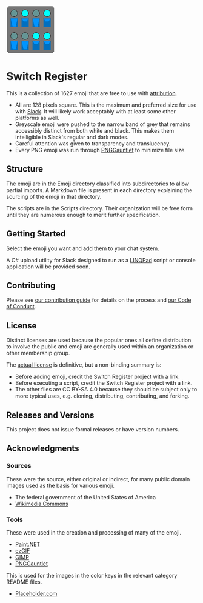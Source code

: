 ![Logo, a literal switch register](Emoji/Computing/switch_register.gif)

# Switch Register

This is a collection of <!--EmojiCountReplacementTarget See Scripts/Add new emoji to documentation.linq for details. -->1627 emoji that are free to use with [attribution](#license).

* All are 128 pixels square. This is the maximum and preferred size for use with [Slack](https://www.slack.com/). It will likely work acceptably with at least some other platforms as well.
* Greyscale emoji were pushed to the narrow band of grey that remains accessibly distinct from both white and black. This makes them intelligible in Slack's regular and dark modes.
* Careful attention was given to transparency and translucency.
* Every PNG emoji was run through [PNGGauntlet](https://pnggauntlet.com/) to minimize file size.

## Structure

The emoji are in the Emoji directory classified into subdirectories to allow partial imports. A Markdown file is present in each directory explaining the sourcing of the emoji in that directory.

The scripts are in the Scripts directory. Their organization will be free form until they are numerous enough to merit further specification.

## Getting Started

Select the emoji you want and add them to your chat system.

A C# upload utility for Slack designed to run as a [LINQPad](https://www.linqpad.net/) script or console application will be provided soon.

## Contributing

Please see [our contribution guide](CONTRIBUTING.md) for details on the process and [our Code of Conduct](CODE_OF_CONDUCT.md).  

## License

Distinct licenses are used because the popular ones all define distribution to involve the public and emoji are generally used within an organization or other membership group.

The [actual license](LICENSE.md) is definitive, but a non-binding summary is:
* Before adding emoji, credit the Switch Register project with a link.
* Before executing a script, credit the Switch Register project with a link.
* The other files are CC BY-SA 4.0 because they should be subject only to more typical uses, e.g. cloning, distributing, contributing, and forking.

## Releases and Versions

This project does not issue formal releases or have version numbers.

## Acknowledgments

### Sources

These were the source, either original or indirect, for many public domain images used as the basis for various emoji.

* The federal government of the United States of America
* [Wikimedia Commons](https://commons.wikimedia.org/)

### Tools

These were used in the creation and processing of many of the emoji.

* [Paint.NET](https://www.getpaint.net/)
* [ezGIF](https://ezgif.com/)
* [GIMP](https://www.gimp.org/)
* [PNGGauntlet](https://pnggauntlet.com/)

This is used for the images in the color keys in the relevant category README files.

* [Placeholder.com](https://placeholder.com/)

